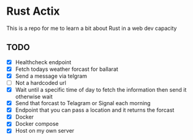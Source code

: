# Rust Actix

This is a repo for me to learn a bit about Rust in a web dev capacity

## TODO

- [x] Healthcheck endpoint
- [x] Fetch todays weather forcast for ballarat
- [x] Send a message via telgram
- [ ] Not a hardcoded url
- [x] Wait until a specific time of day to fetch the information then send it otherwise wait
- [x] Send that forcast to Telagram or Signal each morning
- [x] Endpoint that you can pass a location and it returns the forcast
- [x] Docker
- [x] Docker compose
- [x] Host on my own server
